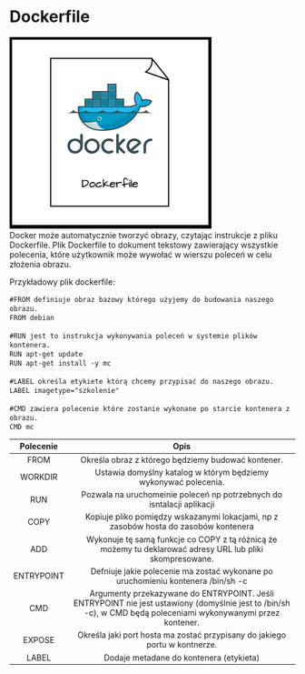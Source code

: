 <h1> Dockerfile </h1>

![Linux](/grafiki/dockerfile.png) <br>
Docker może automatycznie tworzyć obrazy, czytając instrukcje z pliku Dockerfile. Plik Dockerfile to dokument tekstowy zawierający wszystkie polecenia, które użytkownik może wywołać w wierszu poleceń w celu złożenia obrazu. 

Przykładowy plik dockerfile:

```docker
#FROM definiuje obraz bazowy którego użyjemy do budowania naszego obrazu.
FROM debian

#RUN jest to instrukcja wykonywania poleceń w systemie plików kontenera.
RUN apt-get update
RUN apt-get install -y mc

#LABEL określa etykiete którą chcemy przypisać do naszego obrazu. 
LABEL imagetype="szkolenie"

#CMD zawiera polecenie które zostanie wykonane po starcie kontenera z obrazu. 
CMD mc
```



|  Polecenie    |                                                                      Opis                                                                    |
|:-------------:|:------------------------------------------------------------------------------------------------------------------------------------------------:|
|      FROM     |                                       Określa obraz z którego będziemy budować kontener.                                                         |
|     WORKDIR   |                                    Ustawia domyślny katalog w którym będziemy wykonywać polecenia.                                               |
|       RUN     |                                       Pozwala na uruchomeinie poleceń np potrzebnych do isntalacji aplikacji                                     |
|      COPY     |                      Kopiuje pliko pomiędzy wskazanymi lokacjami, np z zasobów hosta do zasobów kontenera                                        |
|       ADD     |                     Wykonuje tę samą funkcje co COPY z tą różnicą że możemy tu deklarować adresy URL lub pliki skompresowane.                    |
|   ENTRYPOINT  |                    Defniuje jakie polecenie ma zostać wykonane po uruchomieniu kontenera                            /bin/sh -c                   |
|       CMD     | Argumenty przekazywane do ENTRYPOINT. Jeśli ENTRYPOINT nie jest ustawiony (domyślnie jest to /bin/sh -c), w CMD będą poleceniami wykonywanymi przez kontener.  |
|     EXPOSE    |                                      Określa jaki port hosta ma zostać przypisany do jakiego portu w kontnerze.                                  |
|      LABEL    |                                                            Dodaje metadane do kontenera (etykieta)                                               |

